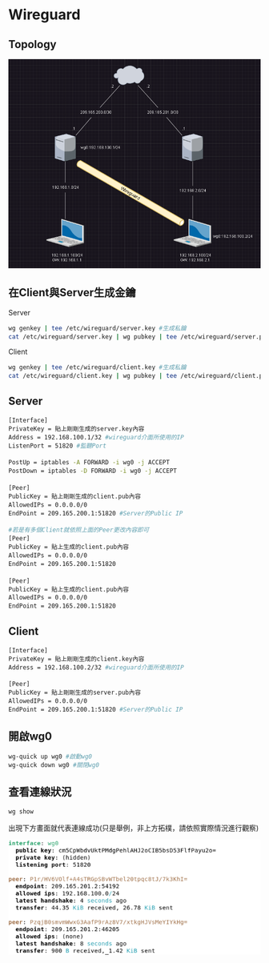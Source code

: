 # Wireguard #


## Topology ## 

![](Image/Topology.png)

## 在Client與Server生成金鑰 ##

Server 

```bash
wg genkey | tee /etc/wireguard/server.key #生成私鑰
cat /etc/wireguard/server.key | wg pubkey | tee /etc/wireguard/server.pub #生成公鑰
```

Client 

```bash
wg genkey | tee /etc/wireguard/client.key #生成私鑰
cat /etc/wireguard/client.key | wg pubkey | tee /etc/wireguard/client.pub #生成公鑰
```

## Server ##

```bash
[Interface]
PrivateKey = 貼上剛剛生成的server.key內容
Address = 192.168.100.1/32 #wireguard介面所使用的IP
ListenPort = 51820 #監聽Port 

PostUp = iptables -A FORWARD -i wg0 -j ACCEPT
PostDown = iptables -D FORWARD -i wg0 -j ACCEPT 

[Peer]
PublicKey = 貼上剛剛生成的client.pub內容
AllowedIPs = 0.0.0.0/0
EndPoint = 209.165.200.1:51820 #Server的Public IP

#若是有多個Client就依照上面的Peer更改內容即可
[Peer]
PublicKey = 貼上生成的client.pub內容
AllowedIPs = 0.0.0.0/0
EndPoint = 209.165.200.1:51820 

[Peer]
PublicKey = 貼上生成的client.pub內容
AllowedIPs = 0.0.0.0/0
EndPoint = 209.165.200.1:51820 
```

## Client ##

```bash
[Interface]
PrivateKey = 貼上剛剛生成的client.key內容
Address = 192.168.100.2/32 #wireguard介面所使用的IP

[Peer]
PublicKey = 貼上剛剛生成的server.pub內容
AllowedIPs = 0.0.0.0/0
EndPoint = 209.165.200.1:51820 #Server的Public IP
```

## 開啟wg0 ## 

```bash
wg-quick up wg0 #啟動wg0 
wg-quick down wg0 #關閉wg0 
```

## 查看連線狀況 ##

```bash
wg show 
```

出現下方畫面就代表連線成功(只是舉例，非上方拓樸，請依照實際情況進行觀察)

![](Image/status.png)